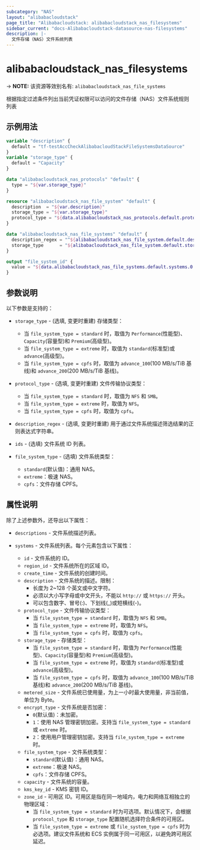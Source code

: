 ```yaml
---
subcategory: "NAS"
layout: "alibabacloudstack"
page_title: "Alibabacloudstack: alibabacloudstack_nas_filesystems"
sidebar_current: "docs-Alibabacloudstack-datasource-nas-filesystems"
description: |- 
  文件存储（NAS）文件系统列表
---
```


# alibabacloudstack_nas_filesystems
-> **NOTE:** 该资源等效别名有: `alibabacloudstack_nas_file_systems`

根据指定过滤条件列出当前凭证权限可以访问的文件存储（NAS）文件系统规则列表

## 示例用法

```terraform
variable "description" {
  default = "tf-testAccCheckAlibabacloudStackFileSystemsDataSource"
}
variable "storage_type" {
  default = "Capacity"
}

data "alibabacloudstack_nas_protocols" "default" {
  type = "${var.storage_type}"
}

resource "alibabacloudstack_nas_file_system" "default" {
  description  = "${var.description}"
  storage_type = "${var.storage_type}"
  protocol_type = "${data.alibabacloudstack_nas_protocols.default.protocols.0}"
}

data "alibabacloudstack_nas_file_systems" "default" {
  description_regex = "^${alibabacloudstack_nas_file_system.default.description}"
  storage_type      = "${alibabacloudstack_nas_file_system.default.storage_type}"
}

output "file_system_id" {
  value = "${data.alibabacloudstack_nas_file_systems.default.systems.0.id}"
}
```

## 参数说明

以下参数是支持的：

* `storage_type` - (选填, 变更时重建) 存储类型：
  * 当 `file_system_type = standard` 时，取值为 `Performance`(性能型)、`Capacity`(容量型)和 `Premium`(高级型)。
  * 当 `file_system_type = extreme` 时，取值为 `standard`(标准型)或 `advance`(高级型)。
  * 当 `file_system_type = cpfs` 时，取值为 `advance_100`(100 MB/s/TiB 基线)和 `advance_200`(200 MB/s/TiB 基线)。

* `protocol_type` - (选填, 变更时重建) 文件传输协议类型：
  * 当 `file_system_type = standard` 时，取值为 `NFS` 和 `SMB`。
  * 当 `file_system_type = extreme` 时，取值为 `NFS`。
  * 当 `file_system_type = cpfs` 时，取值为 `cpfs`。

* `description_regex` - (选填, 变更时重建) 用于通过文件系统描述筛选结果的正则表达式字符串。

* `ids` - (选填) 文件系统 ID 列表。

* `file_system_type` - (选填) 文件系统类型：
  * `standard`(默认值)：通用 NAS。
  * `extreme`：极速 NAS。
  * `cpfs`：文件存储 CPFS。

## 属性说明

除了上述参数外，还导出以下属性：

* `descriptions` - 文件系统描述列表。

* `systems` - 文件系统列表。每个元素包含以下属性：
  * `id` - 文件系统的 ID。
  * `region_id` - 文件系统所在的区域 ID。
  * `create_time` - 文件系统的创建时间。
  * `description` - 文件系统的描述。限制：
    * 长度为 2~128 个英文或中文字符。
    * 必须以大小写字母或中文开头，不能以 `http://` 或 `https://` 开头。
    * 可以包含数字、冒号(:)、下划线(_)或短横线(-)。
  * `protocol_type` - 文件传输协议类型：
    * 当 `file_system_type = standard` 时，取值为 `NFS` 和 `SMB`。
    * 当 `file_system_type = extreme` 时，取值为 `NFS`。
    * 当 `file_system_type = cpfs` 时，取值为 `cpfs`。
  * `storage_type` - 存储类型：
    * 当 `file_system_type = standard` 时，取值为 `Performance`(性能型)、`Capacity`(容量型)和 `Premium`(高级型)。
    * 当 `file_system_type = extreme` 时，取值为 `standard`(标准型)或 `advance`(高级型)。
    * 当 `file_system_type = cpfs` 时，取值为 `advance_100`(100 MB/s/TiB 基线)和 `advance_200`(200 MB/s/TiB 基线)。
  * `metered_size` - 文件系统已使用量，为上一小时最大使用量，非当前值，单位为 Byte。
  * `encrypt_type` - 文件系统是否加密：
    * `0`(默认值)：未加密。
    * `1`：使用 NAS 管理密钥加密。支持当 `file_system_type = standard` 或 `extreme` 时。
    * `2`：使用用户管理密钥加密。支持当 `file_system_type = extreme` 时。
  * `file_system_type` - 文件系统类型：
    * `standard`(默认值)：通用 NAS。
    * `extreme`：极速 NAS。
    * `cpfs`：文件存储 CPFS。
  * `capacity` - 文件系统的容量。
  * `kms_key_id` - KMS 密钥 ID。
  * `zone_id` - 可用区 ID。可用区是指在同一地域内，电力和网络互相独立的物理区域：
    * 当 `file_system_type = standard` 时为可选项。默认情况下，会根据 `protocol_type` 和 `storage_type` 配置随机选择符合条件的可用区。
    * 当 `file_system_type = extreme` 或 `file_system_type = cpfs` 时为必选项。建议文件系统和 ECS 实例属于同一可用区，以避免跨可用区延迟。